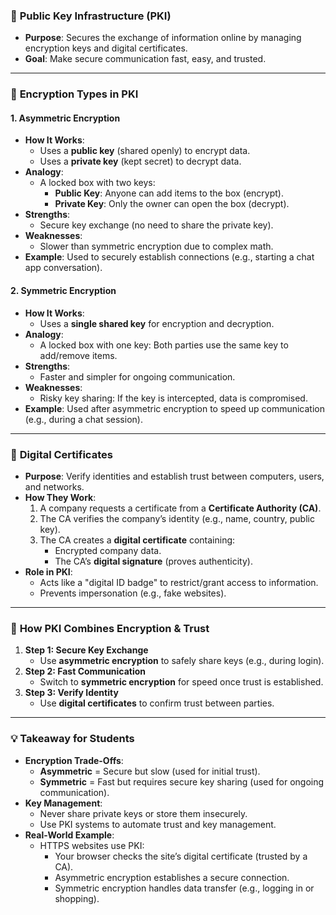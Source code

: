 ### 🔐 **Public Key Infrastructure (PKI)**
- **Purpose**: Secures the exchange of information online by managing encryption keys and digital certificates.  
- **Goal**: Make secure communication fast, easy, and trusted.  

---

### 🔐 **Encryption Types in PKI**
#### 1. **Asymmetric Encryption**  
- **How It Works**:  
  - Uses a **public key** (shared openly) to encrypt data.  
  - Uses a **private key** (kept secret) to decrypt data.  
- **Analogy**:  
  - A locked box with two keys:  
    - **Public Key**: Anyone can add items to the box (encrypt).  
    - **Private Key**: Only the owner can open the box (decrypt).  
- **Strengths**:  
  - Secure key exchange (no need to share the private key).  
- **Weaknesses**:  
  - Slower than symmetric encryption due to complex math.  
- **Example**: Used to securely establish connections (e.g., starting a chat app conversation).  

#### 2. **Symmetric Encryption**  
- **How It Works**:  
  - Uses a **single shared key** for encryption and decryption.  
- **Analogy**:  
  - A locked box with one key: Both parties use the same key to add/remove items.  
- **Strengths**:  
  - Faster and simpler for ongoing communication.  
- **Weaknesses**:  
  - Risky key sharing: If the key is intercepted, data is compromised.  
- **Example**: Used after asymmetric encryption to speed up communication (e.g., during a chat session).  

---

### 📄 **Digital Certificates**
- **Purpose**: Verify identities and establish trust between computers, users, and networks.  
- **How They Work**:  
  1. A company requests a certificate from a **Certificate Authority (CA)**.  
  2. The CA verifies the company’s identity (e.g., name, country, public key).  
  3. The CA creates a **digital certificate** containing:  
     - Encrypted company data.  
     - The CA’s **digital signature** (proves authenticity).  
- **Role in PKI**:  
  - Acts like a "digital ID badge" to restrict/grant access to information.  
  - Prevents impersonation (e.g., fake websites).  

---

### 🧩 **How PKI Combines Encryption & Trust**
1. **Step 1: Secure Key Exchange**  
   - Use **asymmetric encryption** to safely share keys (e.g., during login).  
2. **Step 2: Fast Communication**  
   - Switch to **symmetric encryption** for speed once trust is established.  
3. **Step 3: Verify Identity**  
   - Use **digital certificates** to confirm trust between parties.  

---

### 💡 **Takeaway for Students**
- **Encryption Trade-Offs**:  
  - **Asymmetric** = Secure but slow (used for initial trust).  
  - **Symmetric** = Fast but requires secure key sharing (used for ongoing communication).  
- **Key Management**:  
  - Never share private keys or store them insecurely.  
  - Use PKI systems to automate trust and key management.  
- **Real-World Example**:  
  - HTTPS websites use PKI:  
    - Your browser checks the site’s digital certificate (trusted by a CA).  
    - Asymmetric encryption establishes a secure connection.  
    - Symmetric encryption handles data transfer (e.g., logging in or shopping).  
